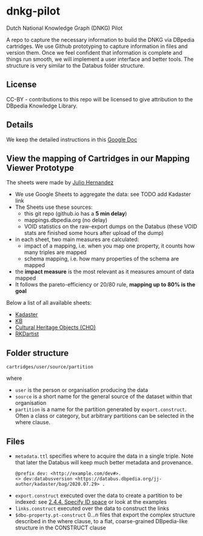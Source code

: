 # dnkg-pilot
Dutch National Knowledge Graph (DNKG) Pilot

A repo to capture the necessary information to build the DNKG via DBpedia cartridges. We use Github prototyping to capture information in files and version them. Once we feel confident that information is complete and things run smooth, we will implement a user interface and better tools.  The structure is very similar to the Databus folder structure. 

## License 
CC-BY - contributions to this repo will be licensed to give attribution to the DBpedia Knowledge Library. 

## Details 
We keep the detailed instructions in this [Google Doc](https://docs.google.com/document/d/19VbocJaTaXDlTtOaO8DgbMDgRQo0OhYwvQ3M7CuRDvs/edit)
 
## View the mapping of Cartridges in our Mapping Viewer Prototype
The sheets were made by [Julio Hernandez](https://github.com/Julio-Noe) 

* We use Google Sheets to aggregate the data: see TODO add Kadaster link
* The Sheets use these sources:
  * this git repo (github.io has a **5 min delay**)
  * mappings.dbpedia.org (no delay)
  * VOID statistics on the raw-export dumps on the Databus (these VOID stats are finished some hours after upload of the dump)
* in each sheet, two main measures are calculated:
  * impact of a mapping, i.e. when you map one property, it counts how many triples are mapped
  * schema mapping, i.e. how many properties of the schema are mapped
* the **impact measure** is the most relevant as it measures amount of data mapped 
* It follows the pareto-efficiency or 20/80 rule, **mapping up to 80% is the goal**

Below a list of all available sheets:

- [Kadaster](https://docs.google.com/spreadsheets/d/16gxuMl5B3T-xcGwso8cpXkZFCTXaBEm6qVH7C5hveSc/edit?usp=sharing)
- [KB](https://docs.google.com/spreadsheets/d/1jMPqJUdvHQglujcXdGZUD22Nie-sWVXEya-NC13QcDg/edit?usp=sharing)
- [Cultural Heritage Objects (CHO)](https://docs.google.com/spreadsheets/d/1oIV0R3Ugrpt9voFcwK8KSSRlz69yDyU4zF28GcrmiXA/edit?usp=sharing)
- [RKDartist](https://docs.google.com/spreadsheets/d/1MQ5CIwxnBPlFTM1u1t-ZtxGE9UJE26kW9CP3GSyZ-2I/edit?usp=sharing)

## Folder structure

`cartridges/user/source/partition`

where 
  * `user` is the person or organisation producing the data
  * `source` is a short name for the general source of the dataset within that organisation
  * `partition` is a name for the partition generated by `export.construct`. Often a class or category, but arbitrary partitions can be selected in the where clause.
  
## Files 
  * `metadata.ttl` specifies where to acquire the data in a single triple. Note that later the Databus will keep much better metadata and provenance. 
     ```
     @prefix dev: <http://example.com/dev#>.
     <> dev:databusversion <https://databus.dbpedia.org/jj-author/kadaster/bag/2020.07.29> . 
     ```
  * `export.construct` executed over the data to create a partition to be indexed: see [2.4.4. Specify ID space](https://docs.google.com/document/d/19VbocJaTaXDlTtOaO8DgbMDgRQo0OhYwvQ3M7CuRDvs/edit#heading=h.uq0c3d5vz3j8) or look at the examples
  * `links.construct` executed over the data to construct the links 
  * `$dbo-property.pt-construct` 0...n files that export the complex structure described in the where clause, to a flat, coarse-grained DBpedia-like structure in the CONSTRUCT clause

